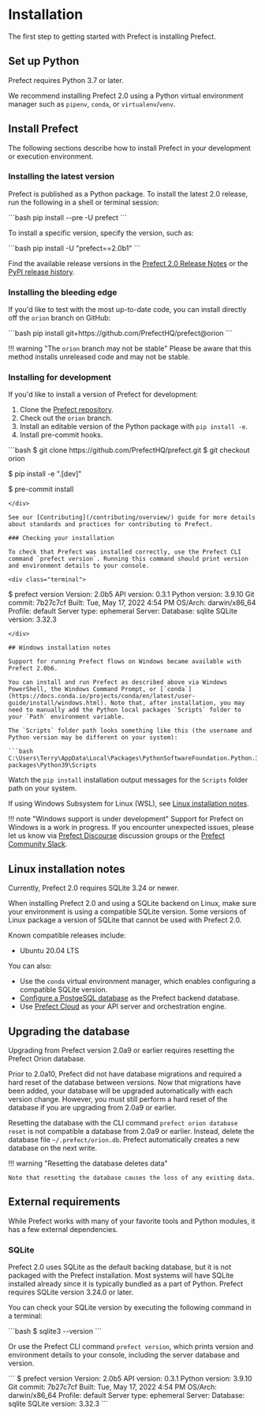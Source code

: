 # Installation

The first step to getting started with Prefect is installing Prefect. 

## Set up Python

Prefect requires Python 3.7 or later.

We recommend installing Prefect 2.0 using a Python virtual environment manager such as `pipenv`, `conda`, or `virtualenv`/`venv`.

## Install Prefect 

The following sections describe how to install Prefect in your development or execution environment.

### Installing the latest version

Prefect is published as a Python package. To install the latest 2.0 release, run the following in a shell or terminal session:

<div class="terminal">
```bash
pip install --pre -U prefect
```
</div>

To install a specific version, specify the version, such as:

<div class="terminal">
```bash
pip install -U "prefect==2.0b1"
```
</div>

Find the available release versions in the [Prefect 2.0 Release Notes](https://github.com/PrefectHQ/prefect/blob/orion/RELEASE-NOTES.md) or the [PyPI release history](https://pypi.org/project/prefect/#history).

### Installing the bleeding edge

If you'd like to test with the most up-to-date code, you can install directly off the `orion` branch on GitHub:

<div class="terminal">
```bash
pip install git+https://github.com/PrefectHQ/prefect@orion
```
</div>

!!! warning "The `orion` branch may not be stable"
    Please be aware that this method installs unreleased code and may not be stable.

### Installing for development

If you'd like to install a version of Prefect for development:

1. Clone the [Prefect repository](https://github.com/PrefectHQ/prefect).
2. Check out the `orion` branch.
3. Install an editable version of the Python package with `pip install -e`.
4. Install pre-commit hooks.

<div class="terminal">
```bash
$ git clone https://github.com/PrefectHQ/prefect.git
$ git checkout orion

$ pip install -e ".[dev]"

$ pre-commit install
```
</div>

See our [Contributing](/contributing/overview/) guide for more details about standards and practices for contributing to Prefect.

### Checking your installation

To check that Prefect was installed correctly, use the Prefect CLI command `prefect version`. Running this command should print version and environment details to your console.

<div class="terminal">
```
$ prefect version
Version:             2.0b5
API version:         0.3.1
Python version:      3.9.10
Git commit:          7b27c7cf
Built:               Tue, May 17, 2022 4:54 PM
OS/Arch:             darwin/x86_64
Profile:             default
Server type:         ephemeral
Server:
  Database:          sqlite
  SQLite version:    3.32.3
```
</div>

## Windows installation notes

Support for running Prefect flows on Windows became available with Prefect 2.0b6. 

You can install and run Prefect as described above via Windows PowerShell, the Windows Command Prompt, or [`conda`](https://docs.conda.io/projects/conda/en/latest/user-guide/install/windows.html). Note that, after installation, you may need to manually add the Python local packages `Scripts` folder to your `Path` environment variable. 

The `Scripts` folder path looks something like this (the username and Python version may be different on your system):

```bash
C:\Users\Terry\AppData\Local\Packages\PythonSoftwareFoundation.Python.3.9_qbz5n2kfra8p0\LocalCache\local-packages\Python39\Scripts
```

Watch the `pip install` installation output messages for the `Scripts` folder path on your system.

If using Windows Subsystem for Linux (WSL), see [Linux installation notes](#linux-installation-notes).

!!! note "Windows support is under development"
    Support for Prefect on Windows is a work in progress. If you encounter unexpected issues, please let us know via [Prefect Discourse](https://discourse.prefect.io/) discussion groups or the [Prefect Community Slack](https://www.prefect.io/slack/).

## Linux installation notes

Currently, Prefect 2.0 requires SQLite 3.24 or newer.

When installing Prefect 2.0 and using a SQLite backend on Linux, make sure your environment is using a compatible SQLite version. Some versions of Linux package a version of SQLite that cannot be used with Prefect 2.0.

Known compatible releases include:

- Ubuntu 20.04 LTS

You can also: 

- Use the `conda` virtual environment manager, which enables configuring a compatible SQLite version.
- [Configure a PostgeSQL database](/concepts/database/#configuring_a_postgresql_database) as the Prefect backend database.
- Use [Prefect Cloud](/ui/cloud/) as your API server and orchestration engine.

## Upgrading the database

Upgrading from Prefect version 2.0a9 or earlier requires resetting the Prefect Orion database. 

Prior to 2.0a10, Prefect did not have database migrations and required a hard reset of the database between versions. Now that migrations have been added, your database will be upgraded automatically with each version change. However, you must still perform a hard reset of the database if you are upgrading from 2.0a9 or earlier.

Resetting the database with the CLI command `prefect orion database reset` is not compatible a database from 2.0a9 or earlier. Instead, delete the database file `~/.prefect/orion.db`. Prefect automatically creates a new database on the next write.

!!! warning "Resetting the database deletes data"

    Note that resetting the database causes the loss of any existing data. 

## External requirements

While Prefect works with many of your favorite tools and Python modules, it has a few external dependencies.

### SQLite

Prefect 2.0 uses SQLite as the default backing database, but it is not packaged with the Prefect installation. Most systems will have SQLite installed already since it is typically bundled as a part of Python. Prefect requires SQLite version 3.24.0 or later.

You can check your SQLite version by executing the following command in a terminal:

<div class="terminal">
```bash
$ sqlite3 --version
```
</div>

Or use the Prefect CLI command `prefect version`, which prints version and environment details to your console, including the server database and version.

<div class="terminal">
```
$ prefect version
Version:             2.0b5
API version:         0.3.1
Python version:      3.9.10
Git commit:          7b27c7cf
Built:               Tue, May 17, 2022 4:54 PM
OS/Arch:             darwin/x86_64
Profile:             default
Server type:         ephemeral
Server:
  Database:          sqlite
  SQLite version:    3.32.3
```
</div>